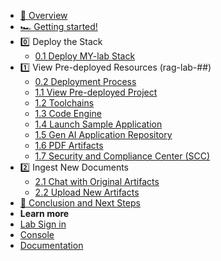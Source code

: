- [🔎 Overview](README.md)
- [🏎️ Getting started!](getting-started.md)
- 0️⃣ Deploy the Stack 
    * [0.1 Deploy MY-lab Stack](0_1-deploy-stack.md)
- 1️⃣ View Pre-deployed Resources (rag-lab-##)
    * [0.2 Deployment Process](0_2-deployment-process.md)
    * [1.1 View Pre-deployed Project](1_1-pre-deployed-stack.md)
    * [1.2 Toolchains](1_2-toolchains.md)
    * [1.3 Code Engine](1_3-code-engine.md)
    * [1.4 Launch Sample Application](1_4-launch-app.md)
    * [1.5 Gen AI Application Repository](1_5-repo.md)
    * [1.6 PDF Artifacts](1_6-pdfs.md)
    * [1.7 Security and Compliance Center (SCC)](1_7-scc.md)
- 2️⃣ Ingest New Documents
    * [2.1 Chat with Original Artifacts](2_1-og-art.md)
    * [2.2 Upload New Artifacts](2_2-new-art.md) 
- [🏁 Conclusion and Next Steps](conclusion.md)
- **Learn more**
- [Lab Sign in](https://ibm.biz/txc-XXX-invite)
- [Console](https://cloud.ibm.com/)
- [Documentation](https://cloud.ibm.com/docs/)